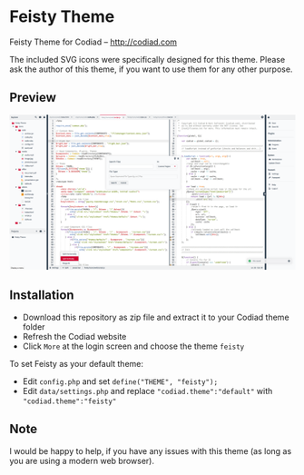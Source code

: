 # Feisty Theme

Feisty Theme for Codiad – http://codiad.com

The included SVG icons were specifically designed for this theme. Please ask the author of this theme, if you want to use them for any other purpose.

## Preview

![Screenshot](https://github.com/tobx/Codiad-Theme-Feisty/blob/master/screen.png?raw=true)

## Installation

 - Download this repository as zip file and extract it to your Codiad theme folder
 - Refresh the Codiad website
 - Click `More` at the login screen and choose the theme `feisty`

To set Feisty as your default theme:

- Edit `config.php` and set `define("THEME", "feisty");`
- Edit `data/settings.php` and replace `"codiad.theme":"default"` with `"codiad.theme":"feisty"`

## Note

I would be happy to help, if you have any issues with this theme (as long as you are using a modern web browser).
